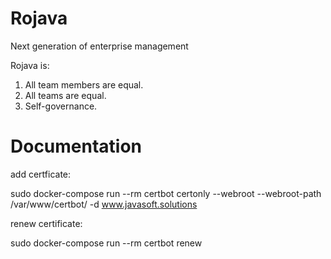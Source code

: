 # Rojava
Next generation of enterprise management

Rojava is:
1. All team members are equal.
2. All teams are equal.
3. Self-governance.

# Documentation
add certficate:

sudo docker-compose run --rm  certbot certonly --webroot --webroot-path /var/www/certbot/ -d www.javasoft.solutions

renew certificate:

sudo docker-compose run --rm certbot renew

